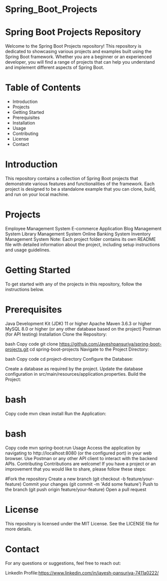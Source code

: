 # Spring_Boot_Projects

# Spring Boot Projects Repository
Welcome to the Spring Boot Projects repository! This repository is dedicated to showcasing various projects and examples built using the Spring Boot framework. Whether you are a beginner or an experienced developer, you will find a range of projects that can help you understand and implement different aspects of Spring Boot.

# Table of Contents
* Introduction
* Projects
* Getting Started
* Prerequisites
* Installation
* Usage
* Contributing
* License
* Contact


# Introduction
This repository contains a collection of Spring Boot projects that demonstrate various features and functionalities of the framework. Each project is designed to be a standalone example that you can clone, build, and run on your local machine.

# Projects
Employee Management System
E-commerce Application
Blog Management System
Library Management System
Online Banking System
Inventory Management System
Note: Each project folder contains its own README file with detailed information about the project, including setup instructions and usage guidelines.

# Getting Started
To get started with any of the projects in this repository, follow the instructions below.

# Prerequisites
Java Development Kit (JDK) 11 or higher
Apache Maven 3.6.3 or higher
MySQL 8.0 or higher (or any other database based on the project)
Postman (for API testing)
Installation
Clone the Repository:

bash
Copy code
git clone https://github.com/Jayeshpansuriya/spring-boot-projects.git
cd spring-boot-projects
Navigate to the Project Directory:

bash
Copy code
cd project-directory
Configure the Database:

Create a database as required by the project.
Update the database configuration in src/main/resources/application.properties.
Build the Project:

# bash
Copy code
mvn clean install
Run the Application:

# bash
Copy code
mvn spring-boot:run
Usage
Access the application by navigating to http://localhost:8080 (or the configured port) in your web browser.
Use Postman or any other API client to interact with the backend APIs.
Contributing
Contributions are welcome! If you have a project or an improvement that you would like to share, please follow these steps:

#Fork the repository
Create a new branch (git checkout -b feature/your-feature)
Commit your changes (git commit -m 'Add some feature')
Push to the branch (git push origin feature/your-feature)
Open a pull request

# License
This repository is licensed under the MIT License. See the LICENSE file for more details.

# Contact
For any questions or suggestions, feel free to reach out:

LinkedIn Profile:https://www.linkedin.com/in/jayesh-pansuriya-7411a0222/
